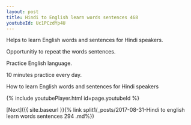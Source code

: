 ```yaml
---
layout: post
title: Hindi to English learn words sentences 468 
youtubeId: Uc1PCzdYp4U
---
```

 
 
Helps to learn English words and sentences for Hindi speakers.

Opportunitiy to repeat the words sentences. 

Practice English language. 
 
10 minutes practice every day. 
 
How to learn English words and sentences for Hindi speakers 
 
{% include youtubePlayer.html id=page.youtubeId %}
 
 
[Next]({{ site.baseurl }}{% link  split1/_posts/2017-08-31-Hindi to english learn words sentences 294 .md%})
 

